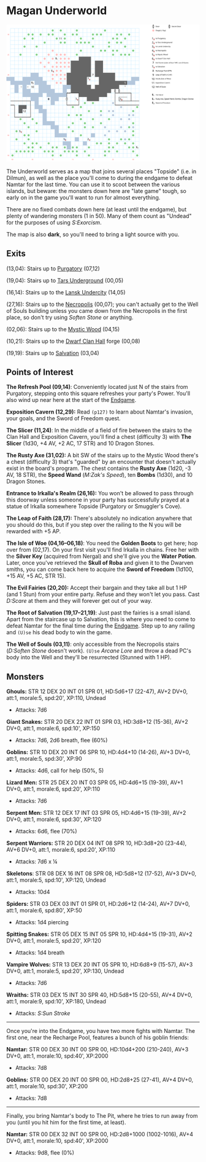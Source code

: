 # Magan Underworld

![map](magan-underworld.svg)

The Underworld serves as a map that joins several places "Topside" (i.e. in Dilmun), as well as the place you'll come to during the endgame to defeat Namtar for the last time. You can use it to scoot between the various islands, but beware: the monsters down here are "late game" tough, so early on in the game you'll want to run for almost everything.

There are no fixed combats down here (at least until the endgame), but plenty of wandering monsters (1 in 50). Many of them count as "Undead" for the purposes of using *S:Exorcism*.

The map is also **dark**, so you'll need to bring a light source with you.

## Exits

(13,04): Stairs up to [Purgatory](purgatory.md) (07,12)

(19,04): Stairs up to [Tars Underground](tars-underground.md) (00,05)

(16,14): Stairs up to the [Lansk Undercity](lansk-undercity.md) (14,05)

(27,16): Stairs up to the [Necropolis](necropolis.md) (00,07); you can't actually get to the Well of Souls building unless you came down from the Necropolis in the first place, so don't try using *Soften Stone* or anything.

(02,06): Stairs up to the [Mystic Wood](mystic-wood.md) (04,15)

(10,21): Stairs up to the [Dwarf Clan Hall](dwarf-clan-hall.md) forge (00,08)

(19,19): Stairs up to [Salvation](salvation.md) (03,04)

## Points of Interest

**The Refresh Pool (09,14)**: Conveniently located just N of the stairs from Purgatory, stepping onto this square refreshes your party's Power. You'll also wind up near here at the start of the [Endgame](../walkthrough.md#endgame).

**Exposition Cavern (12,29):** Read `(p127)` to learn about Namtar's invasion, your goals, and the Sword of Freedom quest.

**The Slicer (11,24)**: In the middle of a field of fire between the stairs to the Clan Hall and Exposition Cavern, you'll find a chest (difficulty 3) with **The Slicer** (1d30, +4 AV, +2 AC, 17 STR) and 10 Dragon Stones.

**The Rusty Axe (31,02):** A bit SW of the stairs up to the Mystic Wood there's a chest (difficulty 3) that's "guarded" by an encounter that doesn't actually exist in the board's program. The chest contains the **Rusty Axe** (1d20, -3 AV, 18 STR), the **Speed Wand** (*M:Zak's Speed*), ten **Bombs** (1d30), and 10 Dragon Stones.

**Entrance to Irkalla's Realm (26,16):** You won't be allowed to pass through this doorway unless someone in your party has successfully prayed at a statue of Irkalla somewhere Topside (Purgatory or Smuggler's Cove).

**The Leap of Faith (28,17):** There's absolutely no indication anywhere that you should do this, but if you step over the railing to the N you will be rewarded with +5 AP.

**The Isle of Woe (04,16–06,18)**: You need the **Golden Boots** to get here; hop over from (02,17). On your first visit you'll find Irkalla in chains. Free her with the **Silver Key** (acquired from Nergal) and she'll give you the **Water Potion**. Later, once you've retrieved the **Skull of Roba** and given it to the Dwarven smiths, you can come back here to acquire the **Sword of Freedom** (1d100, +15 AV, +5 AC, STR 15).

**The Evil Fairies (20,20):** Accept their bargain and they take all but 1 HP (and 1 Stun) from your entire party. Refuse and they won't let you pass. Cast *D:Scare* at them and they will forever get out of your way.

**The Root of Salvation (19,17–21,19)**: Just past the fairies is a small island. Apart from the staircase up to Salvation, this is where you need to come to defeat Namtar for the final time during the [Endgame](../walthrough.md). Step up to any railing and `(U)se` his dead body to win the game.

**The Well of Souls (03,11)**: only accessible from the Necropolis stairs (*D:Soften Stone* doesn't work). `(U)se` *Arcane Lore* and throw a dead PC's body into the Well and they'll be resurrected (Stunned with 1 HP).

## Monsters

**Ghouls:** STR 12 DEX 20 INT 01 SPR 01, HD:5d6+17 (22-47), AV+2 DV+0, att:1, morale:5, spd:20', XP:110, Undead

- Attacks: 7d6

**Giant Snakes:** STR 20 DEX 22 INT 01 SPR 03, HD:3d8+12 (15-36), AV+2 DV+0, att:1, morale:6, spd:10', XP:150

- Attacks: 7d6, 2d6 breath, flee (60%)

**Goblins:** STR 10 DEX 20 INT 06 SPR 10, HD:4d4+10 (14-26), AV+3 DV+0, att:1, morale:5, spd:30', XP:90

- Attacks: 4d6, call for help (50%, 5)

**Lizard Men:** STR 25 DEX 20 INT 03 SPR 05, HD:4d6+15 (19-39), AV+1 DV+0, att:1, morale:6, spd:20', XP:110

- Attacks: 7d6

**Serpent Men:** STR 12 DEX 17 INT 03 SPR 05, HD:4d6+15 (19-39), AV+2 DV+0, att:1, morale:6, spd:30', XP:120

- Attacks: 6d6, flee (70%)

**Serpent Warriors:** STR 20 DEX 04 INT 08 SPR 10, HD:3d8+20 (23-44), AV+6 DV+0, att:1, morale:6, spd:20', XP:110

- Attacks: 7d6 x ¼

**Skeletons**: STR 08 DEX 16 INT 08 SPR 08, HD:5d8+12 (17-52), AV+3 DV+0, att:1, morale:5, spd:10', XP:120, Undead

- Attacks: 10d4

**Spiders:** STR 03 DEX 03 INT 01 SPR 01, HD:2d6+12 (14-24), AV+7 DV+0, att:1, morale:6, spd:80', XP:50

- Attacks: 1d4 piercing

**Spitting Snakes:** STR 05 DEX 15 INT 05 SPR 10, HD:4d4+15 (19-31), AV+2 DV+0, att:1, morale:5, spd:20', XP:120

- Attacks: 1d4 breath

**Vampire Wolves:** STR 13 DEX 20 INT 05 SPR 10, HD:6d8+9 (15-57), AV+3 DV+0, att:1, morale:5, spd:20', XP:130, Undead

- Attacks: 7d6

**Wraiths:** STR 03 DEX 15 INT 30 SPR 40, HD:5d8+15 (20-55), AV+4 DV+0, att:1, morale:9, spd:10', XP:180, Undead

- Attacks: *S:Sun Stroke*

------

Once you're into the Endgame, you have two more fights with Namtar. The first one, near the Recharge Pool, features a bunch of his goblin friends:

**Namtar:** STR 00 DEX 30 INT 00 SPR 00, HD:10d4+200 (210-240), AV+3 DV+0, att:1, morale:10, spd:40', XP:2000

- Attacks: 7d8

**Goblins:** STR 00 DEX 20 INT 00 SPR 00, HD:2d8+25 (27-41), AV+4 DV+0, att:1, morale:10, spd:30', XP:200

- Attacks: 7d8

------

Finally, you bring Namtar's body to The Pit, where he tries to run away from you (until you hit him for the first time, at least).

**Namtar:** STR 00 DEX 32 INT 00 SPR 00, HD:2d8+1000 (1002-1016), AV+4 DV+0, att:1, morale:10, spd:40', XP:2000

- Attacks: 9d8, flee (0%)

